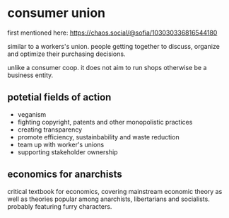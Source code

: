 # consumer union

first mentioned here: https://chaos.social/@sofia/103030336816544180

similar to a workers's union. people getting together to discuss, organize and optimize their purchasing decisions.

unlike a consumer coop. it does not aim to run shops otherwise be a business entity.

## potetial fields of action

* veganism
* fighting copyright, patents and other monopolistic practices
* creating transparency
* promote efficiency, sustainbability and waste reduction
* team up with worker's unions
* supporting stakeholder ownership

## economics for anarchists

critical textbook for economics, covering mainstream economic theory as well as theories popular among anarchists, libertarians and socialists. probably featuring furry characters.
